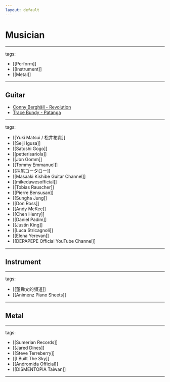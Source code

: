 ```yaml
---
layout: default
---
```

# Musician

---
tags:
  - [[Perform]]
  - [[Instrument]]
  - [[Metal]]
  
---

## Guitar
* [Conny Berghäll - Revolution](https://youtu.be/9r9ghRna95I)
* [Trace Bundy - Patanga](https://youtu.be/3DbjT8vFpro)

---
tags:
  - [[Yuki Matsui / 松井祐貴]]
  - [[Seiji Igusa]]
  - [[Satoshi Gogo]]
  - [[petterisariola]]
  - [[Jon Gomm]]
  - [[Tommy Emmanuel]]
  - [[押尾コータロー]]
  - [[Masaaki Kishibe Guitar Channel]]
  - [[mikedawesofficial]]
  - [[Tobias Rauscher]]
  - [[Pierre Bensusan]]
  - [[Sungha Jung]]
  - [[Don Ross]]
  - [[Andy McKee]]
  - [[Chen Henry]]
  - [[Daniel Padim]]
  - [[Justin King]]
  - [[Luca Stricagnoli]]
  - [[Elena Yerevan]]
  - [[DEPAPEPE Official YouTube Channel]]
  
---

## Instrument
---
tags:
  - [[董舜文的頻道]]
  - [[Animenz Piano Sheets]]
  
---

## Metal
---
tags:
  - [[Sumerian Records]]
  - [[Jared Dines]]
  - [[Steve Terreberry]]
  - [[I Built The Sky]]
  - [[Andromida Official]]
  - [[DISMENTOPIA Taiwan]]
  
---